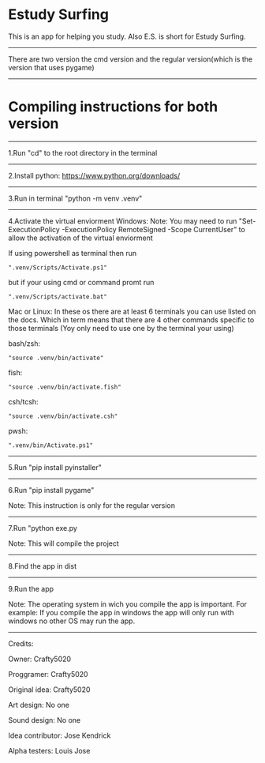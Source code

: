 # Estudy Surfing

This is an app for helping you study. Also E.S. is short for Estudy Surfing. 
______________________________________________________________________________
There are two version the cmd version and the regular version(which is the version that uses pygame)
______________________________________________________________________________
# Compiling instructions for both version
______________________________________________________________________________

1.Run "cd" to the root directory in the terminal
______________________________________________________________________________
2.Install python: https://www.python.org/downloads/
______________________________________________________________________________
3.Run in terminal "python -m venv .venv"
______________________________________________________________________________
4.Activate the virtual enviorment
Windows:
Note: You may need to run "Set-ExecutionPolicy -ExecutionPolicy RemoteSigned -Scope CurrentUser" to allow the activation of the virtual enviorment

If using powershell as terminal then run 
    
    ".venv/Scripts/Activate.ps1"

but if your using cmd or command promt run 

    ".venv/Scripts/activate.bat"

Mac or Linux:
In these os there are at least 6 terminals you can use listed on the docs.
Which in term means that there are 4 other commands specific to those terminals
(Yoy only need to use one by the terminal your using)

bash/zsh:

    "source .venv/bin/activate"

fish:

    "source .venv/bin/activate.fish"

csh/tcsh:

    "source .venv/bin/activate.csh"


pwsh: 

    ".venv/bin/Activate.ps1"

______________________________________________________________________________
5.Run "pip install pyinstaller"
______________________________________________________________________________
6.Run "pip install pygame"

Note: This instruction is only for the regular version
______________________________________________________________________________
7.Run "python exe.py

Note: This will compile the project
______________________________________________________________________________
8.Find the app in dist
______________________________________________________________________________
9.Run the app

Note: The operating system in wich you compile the app is important.
        For example: If you compile the app in windows the app will only run with windows
        no other OS may run the app.

------------------------------------------------------------------------------
Credits:

Owner:
Crafty5020

Proggramer:
Crafty5020

Original idea:
Crafty5020

Art design:
No one

Sound design:
No one

Idea contributor:
Jose
Kendrick

Alpha testers:
Louis
Jose
